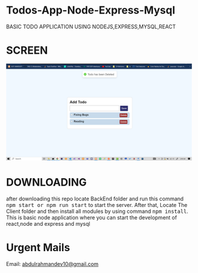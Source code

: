 # Todos-App-Node-Express-Mysql
BASIC TODO APPLICATION USING NODEJS,EXPRESS,MYSQL,REACT

# SCREEN 
![](./todos1.PNG)
# DOWNLOADING
after downloading this repo locate BackEnd folder and run this command <kbd>npm start or npm run start</kbd> to start the server. After that, Locate
The Client folder and then install all modules by using command <kbd>npm install</kbd>.
This is basic node application where you can start the development of react,node and express and mysql

# Urgent Mails
Email: abdulrahmandev10@gmail.com

